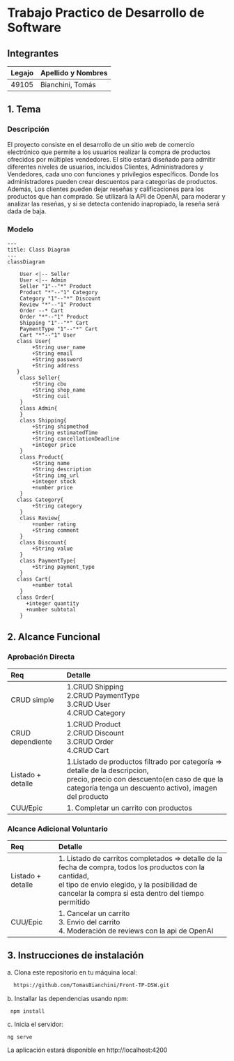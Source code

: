 # Trabajo Practico de Desarrollo de Software
## Integrantes 
|Legajo|Apellido y Nombres|
|:-|:-|
|49105|Bianchini, Tomás|

## 1. Tema
### Descripción
El proyecto consiste en el desarrollo de un sitio web de comercio electrónico que permite a los usuarios realizar la compra de productos ofrecidos por múltiples vendedores. El sitio estará diseñado para admitir diferentes niveles de usuarios, incluidos Clientes, Administradores y Vendedores, cada uno con funciones y privilegios específicos. Donde los administradores pueden crear descuentos para categorías de productos. Además, Los clientes pueden dejar reseñas y calificaciones para los productos que han comprado. Se utilizará la API de OpenAI, para moderar y analizar las reseñas, y si se detecta contenido inapropiado, la reseña será dada de baja. 
### Modelo
```mermaid
---
title: Class Diagram
---
classDiagram
  
    User <|-- Seller
    User <|-- Admin
    Seller "1"--"*" Product
    Product "*"--"1" Category
    Category "1"--"*" Discount
    Review "*"--"1" Product
    Order --* Cart
    Order "*"--"1" Product
    Shipping "1"--"*" Cart 
    PaymentType "1"--"*" Cart 
    Cart "*"--"1" User
   class User{
        +String user_name
        +String email
        +String password
        +String address     
   }
    class Seller{
        +String cbu
        +String shop_name
        +String cuil
    }
    class Admin{
    }
    class Shipping{
        +String shipmethod
        +String estimatedTime
        +String cancellationDeadline
        +integer price
    }    
    class Product{
        +String name
        +String description
        +String img_url
        +integer stock
        +number price 
    }
   class Category{
        +String category
    }
    class Review{
        +number rating 
        +String comment
    }
    class Discount{
        +String value
    }
    class PaymentType{
        +String payment_type
    }
   class Cart{
        +number total
    }
   class Order{
      +integer quantity 
      +number subtotal
    }
```


## 2. Alcance Funcional
### Aprobación Directa
|Req|Detalle|
|:-|:-|
|CRUD simple|1.CRUD Shipping <br> 2.CRUD PaymentType <br> 3.CRUD User <br> 4.CRUD Category|
|CRUD dependiente|1.CRUD Product <br> 2.CRUD Discount <br> 3.CRUD Order <br> 4.CRUD Cart|
|Listado + detalle|1.Listado de productos filtrado por categoría => detalle de la descripcion, <br> precio, precio con descuento(en caso de que la categoría tenga un descuento activo), imagen del producto |
|CUU/Epic|1. Completar un carrito con productos|
### Alcance Adicional Voluntario

|Req|Detalle|
|:-|:-|
|Listado + detalle|1. Listado de carritos completados => detalle de la fecha de compra, todos los productos con la cantidad, <br> el tipo de envio elegido, y la posibilidad de cancelar la compra si esta dentro del tiempo permitido |
|CUU/Epic|1. Cancelar un carrito <br> 3. Envio del carrito <br> 4. Moderación de reviews con la api de OpenAI|

## 3. Instrucciones de instalación
  a. Clona este repositorio en tu máquina local:
  
  ```bash
    https://github.com/TomasBianchini/Front-TP-DSW.git
  ```

  b. Installar las dependencias usando npm:
     
     npm install
     
  c. Inicia el servidor: 

    ng serve
    
La aplicación estará disponible en http://localhost:4200 
